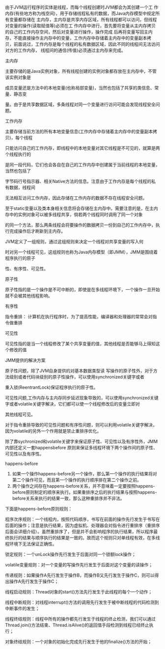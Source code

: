 由于JVM运行程序的实体是线程，而每个线程创建时JVM都会为其创建一个工
作内存(有些地方称为栈空间)，用于存储线程私有的数据，而Java内存模型中规定所有变量都存储在
主内存，主内存是共享内存区域，所有线程都可以访问，但线程对变量的操作(读取赋值等)必须在工
作内存中进行，首先要将变量从主内存拷贝的自己的工作内存空间，然后对变量进行操作，操作完成
后再将变量写回主内存，不能直接操作主内存中的变量，工作内存中存储着主内存中的变量副本拷
贝，前面说过，工作内存是每个线程的私有数据区域，因此不同的线程间无法访问对方的工作内存，
线程间的通信(传值)必须通过主内存来完成。

主内存

主要存储的是Java实例对象，所有线程创建的实例对象都存放在主内存中，不管该实例对象是

成员变量还是方法中的本地变量(也称局部变量)，当然也包括了共享的类信息、常量、静态变

量。由于是共享数据区域，多条线程对同一个变量进行访问可能会发现线程安全问题。

工作内存

主要存储当前方法的所有本地变量信息(工作内存中存储着主内存中的变量副本拷贝)，每个线程

只能访问自己的工作内存，即线程中的本地变量对其它线程是不可见的，就算是两个线程执行的

是同一段代码，它们也会各自在自己的工作内存中创建属于当前线程的本地变量，当然也包括了

字节码行号指示器、相关Native方法的信息。注意由于工作内存是每个线程的私有数据，线程间

无法相互访问工作内存，因此存储在工作内存的数据不存在线程安全问题。

至于static变量以及类本身相关信息将会存储在主内存中。需要注意的是，在主内存中的实例对象可以被多线程共享，倘若两个线程同时调用了同一个对象

的同一个方法，那么两条线程会将要操作的数据拷贝一份到自己的工作内存中，执行完成操作后才刷新到主内存。

JVM定义了一组规则，通过这组规则来决定一个线程对共享变量的写入何

时对另一个线程可见，这组规则也称为Java内存模型（即JMM），JMM是围绕着程序执行的原子

性、有序性、可见性。

原子性

原子性指的是一个操作是不可中断的，即使是在多线程环境下，一个操作一旦开始就不会被其他线程影响。

有序性

指令重排：
计算机在执行程序时，为了提高性能，编译器和处理器的常常会对指令做重排

可见性

可见性指的是当一个线程修改了某个共享变量的值，其他线程是否能够马上得知这个修改的值

JMM提供的解决方案

原子性问题，除了JVM自身提供的对基本数据类型读
写操作的原子性外，对于方法级别或者代码块级别的原子性操作，可以使用synchronized关键字或者

重入锁(ReentrantLock)保证程序执行的原子性。

可见性问题,工作内存与主内存同步延迟现象导致的，可以使用synchronized关键字或者volatile关键字解决，它们都可以使一个线程修改后的变量立即对

其他线程可见。

对于指令重排导致的可见性问题和有序性问题，则可以利用volatile关键字解决，因为volatile的另外一个作用就是禁止重排序优化。

除了靠sychronized和volatile关键字来保证原子性、可见性以及有序性外，JMM内部还定义一套happens­before 原则来保证多线程环境下两个操作间的原子性、可见性以及有序性。

happens-before

1. 如果一个操作happens-before另一个操作，那么第一个操作的执行结果将对第二个操作可见，而且第一个操作的执行顺序排在第二个操作之前。
2. 两个操作之间存在happens-before关系，并不意味着一定要按照happens-before原则制定的顺序来执行。如果重排序之后的执行结果与按照happens-before关系来执行的结果一致，那么这种重排序并不非法。

下面是happens-before原则规则：

程序次序规则：一个线程内，按照代码顺序，书写在前面的操作先行发生于书写在后面的操作；注意是执行结果，因为虚拟机、处理器会对指令进行重排序（重排序后面会详细介绍）。虽然重排序了，但是并不会影响程序的执行结果，所以程序最终执行的结果与顺序执行的结果是一致的。故而这个规则只对单线程有效，在多线程环境下无法保证正确性。

锁定规则：一个unLock操作先行发生于后面对同一个锁额lock操作；

volatile变量规则：对一个变量的写操作先行发生于后面对这个变量的读操作；

传递规则：如果操作A先行发生于操作B，而操作B又先行发生于操作C，则可以得出操作A先行发生于操作C；

线程启动规则：Thread对象的start()方法先行发生于此线程的每个一个动作；

线程中断规则：对线程interrupt()方法的调用先行发生于被中断线程的代码检测到中断事件的发生；

线程终结规则：线程中所有的操作都先行发生于线程的终止检测，我们可以通过Thread.join()方法结束、Thread.isAlive()的返回值手段检测到线程已经终止执行；

对象终结规则：一个对象的初始化完成先行发生于他的finalize()方法的开始；
